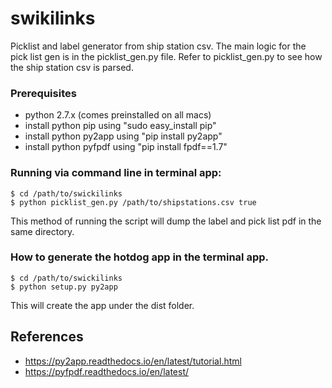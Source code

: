 # swikilinks 

Picklist and label generator from ship station csv.  The main logic for the pick list gen is in the
picklist_gen.py file. Refer to picklist_gen.py to see how the ship station csv is parsed.

### Prerequisites

- python 2.7.x (comes preinstalled on all macs)
- install python pip using "sudo easy_install pip"
- install python py2app using "pip install py2app"
- install python pyfpdf using "pip install fpdf==1.7"

### Running via command line in terminal app: 
```
$ cd /path/to/swickilinks
$ python picklist_gen.py /path/to/shipstations.csv true
```

This method of running the script will dump the label and pick list pdf 
in the same directory.

### How to generate the hotdog app in the terminal app.
```
$ cd /path/to/swickilinks
$ python setup.py py2app 
```

This will create the app under the dist folder.


## References
- https://py2app.readthedocs.io/en/latest/tutorial.html
- https://pyfpdf.readthedocs.io/en/latest/

